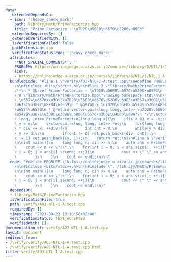 ```yaml
---
data:
  _extendedDependsOn:
  - icon: ':heavy_check_mark:'
    path: library/Math/PrimeFactorize.hpp
    title: "Prime Factorize - \u7D20\u56E0\u6570\u5206\u89E3"
  _extendedRequiredBy: []
  _extendedVerifiedWith: []
  _isVerificationFailed: false
  _pathExtension: cpp
  _verificationStatusIcon: ':heavy_check_mark:'
  attributes:
    '*NOT_SPECIAL_COMMENTS*': ''
    PROBLEM: https://onlinejudge.u-aizu.ac.jp/courses/library/6/NTL/1/NTL_1_A
    links:
    - https://onlinejudge.u-aizu.ac.jp/courses/library/6/NTL/1/NTL_1_A
  bundledCode: "#line 1 \"verify/AOJ-NTL-1-A.test.cpp\"\n#define PROBLEM \"https://onlinejudge.u-aizu.ac.jp/courses/library/6/NTL/1/NTL_1_A\"\
    \n\n#include <bits/stdc++.h>\n\n#line 2 \"library/Math/PrimeFactorize.hpp\"\n\n\
    /**\n * @brief Prime Factorize - \u7D20\u56E0\u6570\u5206\u89E3\n */\n\n#line\
    \ 8 \"library/Math/PrimeFactorize.hpp\"\nusing namespace std;\n\n/**\n * @brief\
    \ \u6574\u6570x\u3092\u7D20\u56E0\u6570\u5206\u89E3\u3057\u3001\u305D\u306E\u7D50\
    \u679C\u3092\u8FD4\u3059\n * @param x \u7D20\u56E0\u6570\u5206\u89E3\u3059\u308B\
    \u6574\u6570\n * @return vector<pair<long long, int>> \u7D20\u56E0\u6570\u3068\
    \u542B\u307E\u308C\u308B\u500B\u6570\u306E\u4E00\u89A7\n */\nvector<pair<long\
    \ long, int>> PrimeFactorize(long long x){\n    if(x < 0) x = -x;\n    long long\
    \ y = x;\n    vector<pair<long long, int>> ret;\n    for(long long div = 2; div\
    \ * div <= x; ++div){\n        int cnt = 0;\n        while(y % div == 0) ++cnt,\
    \ y /= div;\n        if(cnt != 0) ret.push_back({div, cnt});\n    }\n    if(y\
    \ != 1) ret.push_back({y, 1});\n    return ret;\n}\n#line 6 \"verify/AOJ-NTL-1-A.test.cpp\"\
    \n\nint main(){\n    long long n; cin >> n;\n    auto ans = PrimeFactorize(n);\n\
    \    cout << n << \":\";\n    for(int i = 0; i < ans.size(); ++i){\n        for(int\
    \ j = 0; j < ans[i].second; ++j){\n            cout << \" \" << ans[i].first;\n\
    \        }\n    }\n    cout << endl;\n}\n"
  code: "#define PROBLEM \"https://onlinejudge.u-aizu.ac.jp/courses/library/6/NTL/1/NTL_1_A\"\
    \n\n#include <bits/stdc++.h>\n\n#include \"../library/Math/PrimeFactorize.hpp\"\
    \n\nint main(){\n    long long n; cin >> n;\n    auto ans = PrimeFactorize(n);\n\
    \    cout << n << \":\";\n    for(int i = 0; i < ans.size(); ++i){\n        for(int\
    \ j = 0; j < ans[i].second; ++j){\n            cout << \" \" << ans[i].first;\n\
    \        }\n    }\n    cout << endl;\n}"
  dependsOn:
  - library/Math/PrimeFactorize.hpp
  isVerificationFile: true
  path: verify/AOJ-NTL-1-A.test.cpp
  requiredBy: []
  timestamp: '2023-08-23 13:10:58+09:00'
  verificationStatus: TEST_ACCEPTED
  verifiedWith: []
documentation_of: verify/AOJ-NTL-1-A.test.cpp
layout: document
redirect_from:
- /verify/verify/AOJ-NTL-1-A.test.cpp
- /verify/verify/AOJ-NTL-1-A.test.cpp.html
title: verify/AOJ-NTL-1-A.test.cpp
---
```

